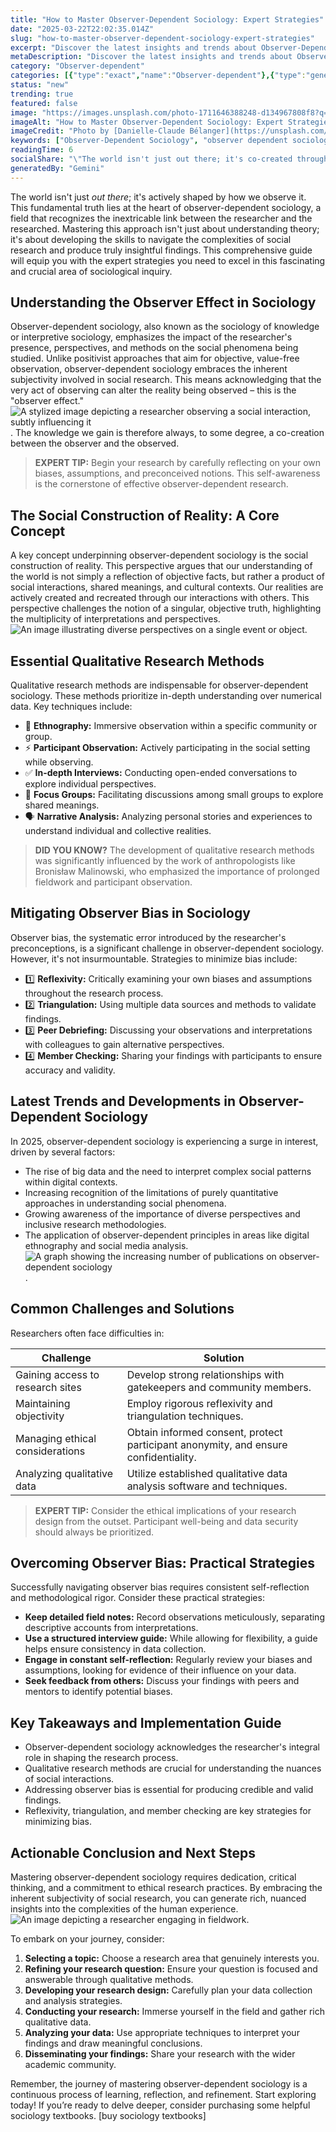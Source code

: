 ```yaml
---
title: "How to Master Observer-Dependent Sociology: Expert Strategies"
date: "2025-03-22T22:02:35.014Z"
slug: "how-to-master-observer-dependent-sociology-expert-strategies"
excerpt: "Discover the latest insights and trends about Observer-Dependent Sociology. This comprehensive guide covers everything you need to know about Observer-Dependent Sociology in 2025."
metaDescription: "Discover the latest insights and trends about Observer-Dependent Sociology. This comprehensive guide covers everything you need to know about Observer-Depe..."
category: "Observer-dependent"
categories: [{"type":"exact","name":"Observer-dependent"},{"type":"general","name":"Social Sciences"},{"type":"medium","name":"Qualitative Research"},{"type":"specific","name":"Ethnography"},{"type":"niche","name":"Participant Observation"}]
status: "new"
trending: true
featured: false
image: "https://images.unsplash.com/photo-1711646388248-d134967808f8?q=85&w=1200&fit=max&fm=webp&auto=compress"
imageAlt: "How to Master Observer-Dependent Sociology: Expert Strategies"
imageCredit: "Photo by [Danielle-Claude Bélanger](https://unsplash.com/@dcbelanger) on Unsplash"
keywords: ["Observer-Dependent Sociology", "observer dependent sociology", "sociology of knowledge", "observer effect sociology", "social construction of reality", "interpretive sociology", "qualitative research methods", "observer bias in sociology", "overcoming observer bias", "buy sociology textbooks"]
readingTime: 6
socialShare: "\"The world isn't just out there; it's co-created through our very act of observing it.  Mastering observer-dependent sociology means understanding this profound interplay.\""
generatedBy: "Gemini"
---
```




The world isn't just *out there*; it's actively shaped by how we observe it.  This fundamental truth lies at the heart of observer-dependent sociology, a field that recognizes the inextricable link between the researcher and the researched. Mastering this approach isn't just about understanding theory; it's about developing the skills to navigate the complexities of social research and produce truly insightful findings. This comprehensive guide will equip you with the expert strategies you need to excel in this fascinating and crucial area of sociological inquiry.

## Understanding the Observer Effect in Sociology

Observer-dependent sociology, also known as the sociology of knowledge or interpretive sociology, emphasizes the impact of the researcher's presence, perspectives, and methods on the social phenomena being studied.  Unlike positivist approaches that aim for objective, value-free observation, observer-dependent sociology embraces the inherent subjectivity involved in social research.  This means acknowledging that the very act of observing can alter the reality being observed – this is the "observer effect." ![A stylized image depicting a researcher observing a social interaction, subtly influencing it](https://images.unsplash.com/photo-1711646388248-d134967808f8?q=85&w=1200&fit=max&fm=webp&auto=compress). The knowledge we gain is therefore always, to some degree, a co-creation between the observer and the observed.

> **EXPERT TIP:**  Begin your research by carefully reflecting on your own biases, assumptions, and preconceived notions. This self-awareness is the cornerstone of effective observer-dependent research.

## The Social Construction of Reality: A Core Concept

A key concept underpinning observer-dependent sociology is the social construction of reality. This perspective argues that our understanding of the world is not simply a reflection of objective facts, but rather a product of social interactions, shared meanings, and cultural contexts.  Our realities are actively created and recreated through our interactions with others.  This perspective challenges the notion of a singular, objective truth, highlighting the multiplicity of interpretations and perspectives. ![An image illustrating diverse perspectives on a single event or object](https://images.unsplash.com/photo-1701451926387-3601e09d01ff?q=85&w=1200&fit=max&fm=webp&auto=compress).

##  Essential Qualitative Research Methods

Qualitative research methods are indispensable for observer-dependent sociology. These methods prioritize in-depth understanding over numerical data.  Key techniques include:

* 🔑 **Ethnography:** Immersive observation within a specific community or group.
* ⚡ **Participant Observation:**  Actively participating in the social setting while observing.
* ✅ **In-depth Interviews:** Conducting open-ended conversations to explore individual perspectives.
* 📝 **Focus Groups:** Facilitating discussions among small groups to explore shared meanings.
* 🗣️ **Narrative Analysis:** Analyzing personal stories and experiences to understand individual and collective realities.

> **DID YOU KNOW?**  The development of qualitative research methods was significantly influenced by the work of anthropologists like Bronisław Malinowski, who emphasized the importance of prolonged fieldwork and participant observation.

##  Mitigating Observer Bias in Sociology

Observer bias, the systematic error introduced by the researcher's preconceptions, is a significant challenge in observer-dependent sociology. However, it's not insurmountable. Strategies to minimize bias include:

* 1️⃣ **Reflexivity:** Critically examining your own biases and assumptions throughout the research process.
* 2️⃣ **Triangulation:** Using multiple data sources and methods to validate findings.
* 3️⃣ **Peer Debriefing:**  Discussing your observations and interpretations with colleagues to gain alternative perspectives.
* 4️⃣ **Member Checking:**  Sharing your findings with participants to ensure accuracy and validity.

## Latest Trends and Developments in Observer-Dependent Sociology

In 2025, observer-dependent sociology is experiencing a surge in interest, driven by several factors:

* The rise of big data and the need to interpret complex social patterns within digital contexts.
* Increasing recognition of the limitations of purely quantitative approaches in understanding social phenomena.
* Growing awareness of the importance of diverse perspectives and inclusive research methodologies.
* The application of observer-dependent principles in areas like digital ethnography and social media analysis.  ![A graph showing the increasing number of publications on observer-dependent sociology](https://images.unsplash.com/photo-1582412503948-51f6ce66a27f?q=85&w=1200&fit=max&fm=webp&auto=compress).

##  Common Challenges and Solutions

Researchers often face difficulties in:

| Challenge                     | Solution                                                                     |
|------------------------------|-----------------------------------------------------------------------------|
| Gaining access to research sites | Develop strong relationships with gatekeepers and community members.          |
| Maintaining objectivity       | Employ rigorous reflexivity and triangulation techniques.                      |
| Managing ethical considerations | Obtain informed consent, protect participant anonymity, and ensure confidentiality.|
| Analyzing qualitative data    | Utilize established qualitative data analysis software and techniques.      |

> **EXPERT TIP:**  Consider the ethical implications of your research design from the outset.  Participant well-being and data security should always be prioritized.

##  Overcoming Observer Bias: Practical Strategies

Successfully navigating observer bias requires consistent self-reflection and methodological rigor.  Consider these practical strategies:

* **Keep detailed field notes:**  Record observations meticulously, separating descriptive accounts from interpretations.
* **Use a structured interview guide:**  While allowing for flexibility, a guide helps ensure consistency in data collection.
* **Engage in constant self-reflection:**  Regularly review your biases and assumptions, looking for evidence of their influence on your data.
* **Seek feedback from others:**  Discuss your findings with peers and mentors to identify potential biases.

## Key Takeaways and Implementation Guide

* Observer-dependent sociology acknowledges the researcher's integral role in shaping the research process.
* Qualitative research methods are crucial for understanding the nuances of social interactions.
* Addressing observer bias is essential for producing credible and valid findings.
* Reflexivity, triangulation, and member checking are key strategies for minimizing bias.

##  Actionable Conclusion and Next Steps

Mastering observer-dependent sociology requires dedication, critical thinking, and a commitment to ethical research practices. By embracing the inherent subjectivity of social research, you can generate rich, nuanced insights into the complexities of the human experience. ![An image depicting a researcher engaging in fieldwork](https://images.unsplash.com/photo-1607801328107-45d523dce1c6?q=85&w=1200&fit=max&fm=webp&auto=compress).

To embark on your journey, consider:

1. **Selecting a topic:** Choose a research area that genuinely interests you.
2. **Refining your research question:**  Ensure your question is focused and answerable through qualitative methods.
3. **Developing your research design:**  Carefully plan your data collection and analysis strategies.
4. **Conducting your research:**  Immerse yourself in the field and gather rich qualitative data.
5. **Analyzing your data:**  Use appropriate techniques to interpret your findings and draw meaningful conclusions.
6. **Disseminating your findings:**  Share your research with the wider academic community.

Remember, the journey of mastering observer-dependent sociology is a continuous process of learning, reflection, and refinement.  Start exploring today!  If you’re ready to delve deeper, consider purchasing some helpful sociology textbooks.  [buy sociology textbooks]

